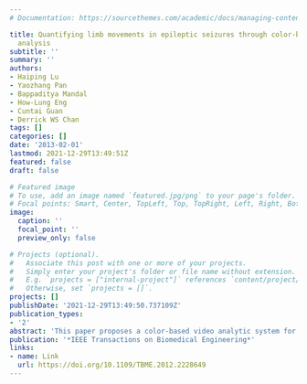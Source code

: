 ```yaml
---
# Documentation: https://sourcethemes.com/academic/docs/managing-content/

title: Quantifying limb movements in epileptic seizures through color-based video
  analysis
subtitle: ''
summary: ''
authors:
- Haiping Lu
- Yaozhang Pan
- Bappaditya Mandal
- How-Lung Eng
- Cuntai Guan
- Derrick WS Chan
tags: []
categories: []
date: '2013-02-01'
lastmod: 2021-12-29T13:49:51Z
featured: false
draft: false

# Featured image
# To use, add an image named `featured.jpg/png` to your page's folder.
# Focal points: Smart, Center, TopLeft, Top, TopRight, Left, Right, BottomLeft, Bottom, BottomRight.
image:
  caption: ''
  focal_point: ''
  preview_only: false

# Projects (optional).
#   Associate this post with one or more of your projects.
#   Simply enter your project's folder or file name without extension.
#   E.g. `projects = ["internal-project"]` references `content/project/deep-learning/index.md`.
#   Otherwise, set `projects = []`.
projects: []
publishDate: '2021-12-29T13:49:50.737109Z'
publication_types:
- '2'
abstract: 'This paper proposes a color-based video analytic system for quantifying limb movements in epileptic seizure monitoring. The system utilizes colored pyjamas to facilitate limb segmentation and tracking. Thus, it is unobtrusive and requires no sensor/marker attached to patient''s body. We employ Gaussian mixture models in background/foreground modeling and detect limbs through a coarse-to-fine paradigm with graph-cut-based segmentation. Next, we estimate limb parameters with domain knowledge guidance and extract displacement and oscillation features from movement trajectories for seizure detection/analysis. We report studies on sequences captured in an epilepsy monitoring unit. Experimental evaluations show that the proposed system has achieved comparable performance to EEG-based systems in detecting motor seizures.'
publication: '*IEEE Transactions on Biomedical Engineering*'
links:
- name: Link
  url: https://doi.org/10.1109/TBME.2012.2228649
---
```


